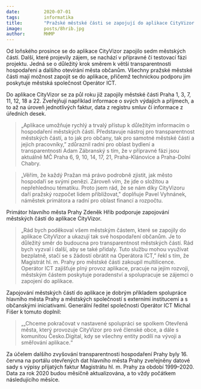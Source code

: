 ```yaml
---
date:         2020-07-01
tags:         informatika
title:        "Pražské městské části se zapojují do aplikace CityVizor. Zpřístupňují tak své hospodaření veřejnosti"
image: 	      posts/8hrib.jpg
author:       MHMP
---
```


Od loňského prosince se do aplikace CityVizor zapojilo sedm městských částí. Další, které projevily zájem, se nachází v přípravné či testovací fázi projektu. Jedná se o důležitý krok směrem k větší transparentnosti hospodaření a dalšího otevírání města občanům. Všechny pražské městské části mají možnost zapojit se do aplikace, přičemž technickou podporu jim poskytuje městská společnost Operátor ICT.

Do aplikace CityVizor se za půl roku již zapojily městské části Praha 1, 3, 7, 11, 12, 18 a 22. Zveřejňují například informace o svých výdajích a příjmech, a to až na úroveň jednotlivých faktur, data z registru smluv či informace z úředních desek. 

> „Aplikace umožňuje rychlý a trvalý přístup k důležitým informacím o hospodaření městských částí. Představuje nástroj pro transparentnost městských částí, a to jak pro občany, tak pro samotné městské části a jejich pracovníky,” zdůraznil radní pro oblast bydlení a transparentnosti Adam Zábranský s tím, že v přípravné fázi jsou aktuálně MČ Praha 6, 9, 10, 14, 17, 21, Praha-Klánovice a Praha-Dolní Chabry.

> „Věřím, že každý Pražan má právo podrobně zjistit, jak město hospodaří se svými penězi. Zároveň vím, že jde o složitou a nepřehlednou tématiku. Proto jsem rád, že se nám díky CityVizoru daří pražský rozpočet lidem přibližovat," doplňuje Pavel Vyhnánek, náměstek primátora a radní pro oblast financí a rozpočtu.

Primátor hlavního města Prahy Zdeněk Hřib podporuje zapojování městských částí do aplikace CityVizor. 

> „Rád bych poděkoval všem městským částem, které se zapojily do aplikace CityVizor a ukazují tak své hospodaření občanům. Je to důležitý směr do budoucna pro transparentnost městských částí. Rád bych vyzval i další, aby se také přidaly. Tuto službu mohou využívat bezplatně, stačí se s žádostí obrátit na Operátora ICT,” řekl s tím, že Magistrát hl. m. Prahy pro městské části zakoupil multilicence. Operátor ICT zajišťuje plný provoz aplikace, pracuje na jejím rozvoji, městským částem poskytuje poradenství a spolupracuje se zájemci o zapojení do aplikace. 

Zapojování městských částí do aplikace je dobrým příkladem spolupráce hlavního města Prahy a městských společností s externími institucemi a s občanskými iniciativami. Generální ředitel společnosti Operátor ICT Michal Fišer k tomuto doplnil: 

> „„Chceme pokračovat v nastavené spolupráci se spolkem Otevřená města, který provozuje CityVizor pro své členské obce, a dále s komunitou Česko.Digital, kdy se všechny entity podílí na vývoji a směřování aplikace.“

Za účelem dalšího zvyšování transparentnosti hospodaření Prahy byly 16. června na portálu otevřených dat hlavního města Prahy zveřejněny datové sady s výpisy přijatých faktur Magistrátu hl. m. Prahy za období 1999–2020. Data za rok 2020 budou měsíčně aktualizována, a to vždy počátkem následujícího měsíce.
